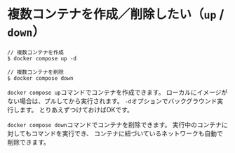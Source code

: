 # 複数コンテナを作成／削除したい（`up` / `down`）

```console
// 複数コンテナを作成
$ docker compose up -d

// 複数コンテナを削除
$ docker compose down
```

`docker compose up`コマンドでコンテナを作成できます。
ローカルにイメージがない場合は、プルしてから実行されます。
`-d`オプションでバックグラウンド実行します。
とりあえずつけておけばOKです。

`docker compose down`コマンドでコンテナを削除できます。
実行中のコンテナに対してもコマンドを実行でき、
コンテナに紐づいているネットワークも自動で削除できます。
